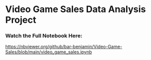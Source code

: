 # Video Game Sales Data Analysis Project

### Watch the Full Notebook Here:

https://nbviewer.org/github/bar-benjamin/Video-Game-Sales/blob/main/video_game_sales.ipynb
